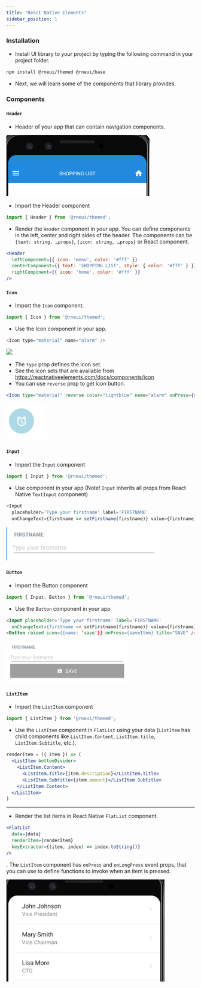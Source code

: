 ```yaml
---
title: "React Native Elements"
sidebar_position: 1
---
```


### Installation
- Install UI library to your project by typing the following command in your project folder.

```bash
npm install @rneui/themed @rneui/base
```
- Next, we will learn some of the components that library provides.

### Components

#### `Header` 
- Header of your app that can contain navigation components.

![](img/header.png)

- Import the Header component
```js
import { Header } from '@rneui/themed';
```
- Render the `Header` component in your app. You can define components in the left, center and right sides of the header. The components can be `{text: string, …props}`, `{icon: string, …props}` or React component.
```jsx
<Header
  leftComponent={{ icon: 'menu', color: '#fff' }}
  centerComponent={{ text: 'SHOPPING LIST', style: { color: '#fff' } }}
  rightComponent={{ icon: 'home', color: '#fff' }}
/>
```

#### `Icon`

- Import the `Icon` component.
```js
import { Icon } from '@rneui/themed';
```
- Use the Icon component in your app.
```js
<Icon type="material" name="alarm" />
````
![](img/alarm.png)

- The `type` prop defines the icon set. 
- See the icon sets that are available from https://reactnativeelements.com/docs/components/icon
- You can use `reverse` prop to get icon button.

```jsx
<Icon type="material" reverse color="lightblue" name="alarm" onPress={setAlarm} />
```
![](img/alarm2.png)


#### `Input`

- Import the `Input` component
```js
import { Input } from '@rneui/themed';
```
- Use component in your app (Note! `Input` inherits all props from React Native `TextInput` component)

```js
<Input 
  placeholder='Type your firstname' label='FIRSTNAME' 
  onChangeText={firstname => setFirstname(firstname)} value={firstname} />
```

![](img/input.png)


#### `Button`

- Import the Button component
```js
import { Input, Button } from '@rneui/themed';
```
- Use the `Button` component in your app
```html
<Input placeholder='Type your firstname' label='FIRSTNAME' 
  onChangeText={firstname => setFirstname(firstname)} value={firstname}/>
<Button raised icon={{name: 'save'}} onPress={saveItem} title="SAVE" /> 
```

![](img/button.png)

#### `ListItem`

- Import the `ListItem` component
```js
import { ListItem } from '@rneui/themed';
```
- Use the `ListItem` component in `FlatList` using your data (`ListItem` has child components like `ListItem.Content`, `ListItem.title`, `ListItem.Subtitle`, etc.).

```jsx
renderItem = ({ item }) => (
  <ListItem bottomDivider>
    <ListItem.Content>
      <ListItem.Title>{item.description}</ListItem.Title>
      <ListItem.Subtitle>{item.amount}</ListItem.Subtitle>
    </ListItem.Content>
  </ListItem>
)
```
---
- Render the list items in  React Native `FlatList` component.
```jsx
<FlatList
  data={data}
  renderItem={renderItem}
  keyExtractor={(item, index) => index.toString()}
/>
```
. The `ListItem` component has `onPress` and `onLongPress` event props, that you can use to define functions to invoke when an item is pressed.

![](img/listitem.png)
